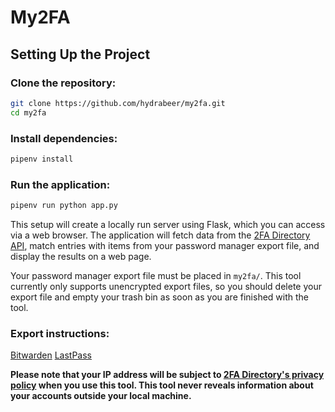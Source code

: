 # My2FA
## Setting Up the Project
### Clone the repository:

```bash
git clone https://github.com/hydrabeer/my2fa.git
cd my2fa
```
### Install dependencies:

```bash
pipenv install
```
### Run the application:

```bash
pipenv run python app.py
```

This setup will create a locally run server using Flask, which you can access via a web browser. The application will fetch data from the [2FA Directory API](https://2fa.directory/api/), match entries with items from your password manager export file, and display the results on a web page.

Your password manager export file must be placed in `my2fa/`. This tool currently only supports unencrypted export files, so you should delete your export file and empty your trash bin as soon as you are finished with the tool.

### Export instructions:
[Bitwarden](https://bitwarden.com/learning/passwordmanager-how-to-export-your-bitwarden-vault/)
[LastPass](https://support.lastpass.com/s/document-item?bundleId=lastpass&topicId=LastPass/export-vault.html&_LANG=enus)

**Please note that your IP address will be subject to [2FA Directory's privacy policy](https://2fa.directory/privacy/) when you use this tool. This tool never reveals information about your accounts outside your local machine.**
